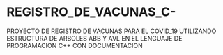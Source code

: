 # REGISTRO_DE_VACUNAS_C-
PROYECTO DE REGISTRO DE VACUNAS PARA EL COVID_19  UTILIZANDO ESTRUCTURA DE ARBOLES ABB Y AVL EN EL LENGUAJE DE PROGRAMACION C++ CON DOCUMENTACION
